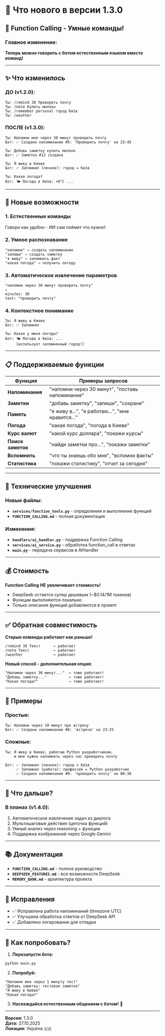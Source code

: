 # 🎉 Что нового в версии 1.3.0

## 🎯 Function Calling - Умные команды!

### Главное изменение:

**Теперь можно говорить с ботом естественным языком вместо команд!**

---

## ✨ Что изменилось

### ДО (v1.2.0):
```
Ты: /remind 30 Проверить почту
Ты: /note Купить молоко
Ты: /remember personal город Київ
Ты: /weather
```

### ПОСЛЕ (v1.3.0):
```
Ты: Напомни мне через 30 минут проверить почту
Бот: ✅ Создано напоминание #5: 'Проверить почту' на 23:45

Ты: Добавь заметку купить молоко
Бот: ✅ Заметка #12 создана

Ты: Я живу в Киеве
Бот: ✅ Запомнил (личное): город = Київ

Ты: Какая погода?
Бот: 🌤️ Погода в Київ: +8°C ...
```

---

## 🚀 Новые возможности

### 1. **Естественные команды**
Говори как удобно - ИИ сам поймет что нужно!

### 2. **Умное распознавание**
```
"напомни" → создать напоминание
"запиши" → создать заметку  
"я живу" → запомнить факт
"какая погода" → получить погоду
```

### 3. **Автоматическое извлечение параметров**
```
"напомни через 30 минут проверить почту"
↓
minutes: 30
text: "проверить почту"
```

### 4. **Контекстное понимание**
```
Ты: Я живу в Киеве
Бот: ✅ Запомнил

Ты: Какая у меня погода?
Бот: 🌤️ Погода в Київ: ...
     [использует запомненный город!]
```

---

## 📋 Поддерживаемые функции

| Функция | Примеры запросов |
|---------|------------------|
| **Напоминания** | "напомни через 30 минут", "поставь напоминание" |
| **Заметки** | "добавь заметку", "запиши", "сохрани" |
| **Память** | "я живу в...", "я работаю...", "мне нравится..." |
| **Погода** | "какая погода", "погода в Киеве" |
| **Курс валют** | "какой курс доллара", "покажи курсы" |
| **Поиск заметок** | "найди заметки про...", "покажи заметки" |
| **Вспомнить** | "что ты знаешь обо мне", "вспомни факты" |
| **Статистика** | "покажи статистику", "отчет за сегодня" |

---

## 🔧 Технические улучшения

### Новые файлы:
- **`services/function_tools.py`** - определения и выполнение функций
- **`FUNCTION_CALLING.md`** - полная документация

### Изменения:
- **`handlers/ai_handler.py`** - поддержка Function Calling
- **`services/ai_service.py`** - обработка function_call в ответах
- **`main.py`** - передача сервисов в AIHandler

---

## 💰 Стоимость

**Function Calling НЕ увеличивает стоимость!**

- DeepSeek остается супер дешевым (~$0.14/1M токенов)
- Функции выполняются локально
- Только описания функций добавляются в промпт

---

## ✅ Обратная совместимость

**Старые команды работают как раньше!**

```
/remind 30 Текст      ← работает
/note Текст           ← работает
/weather              ← работает
```

**Новый способ - дополнительная опция:**

```
"Напомни через 30 минут..."  ← тоже работает!
"Добавь заметку..."          ← тоже работает!
"Какая погода?"              ← тоже работает!
```

---

## 📖 Примеры

### Простые:
```
Ты: Напомни через 10 минут про встречу
Бот: ✅ Создано напоминание #8: 'встреча' на 23:25
```

### Сложные:
```
Ты: Я живу в Киеве, работаю Python разработчиком, 
    и мне нужно напомнить через час проверить почту

Бот: ✅ Запомнил (личное): город = Київ
     ✅ Запомнил (работа): профессия = Python разработчик
     ✅ Создано напоминание #9: 'проверить почту' на 00:30
```

---

## 🎯 Что дальше?

### В планах (v1.4.0):
1. Автоматическое извлечение задач из диалога
2. Мультишаговые действия (цепочка функций)
3. Умный анализ через reasoning + функции
4. Поддержка изображений через Google Gemini

---

## 📚 Документация

- **`FUNCTION_CALLING.md`** - полное руководство
- **`DEEPSEEK_FEATURES.md`** - все возможности DeepSeek
- **`MEMORY_BANK.md`** - архитектура проекта

---

## 🐛 Исправления

- ✅ Исправлена работа напоминаний (timezone UTC)
- ✅ Улучшена обработка ответов от DeepSeek API
- ✅ Добавлено логирование для отладки

---

## 🚀 Как попробовать?

1. **Перезапусти бота:**
```bash
python main.py
```

2. **Попробуй:**
```
"Напомни мне через 1 минуту тест"
"Добавь заметку: тестовая заметка"
"Я живу в Киеве"
"Какая погода?"
```

3. **Наслаждайся естественным общением с ботом!** 🎉

---

**Версия:** 1.3.0  
**Дата:** 27.10.2025  
**Локация:** Україна 🇺🇦

